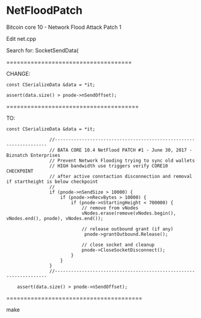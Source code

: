 # NetFloodPatch

Bitcoin core 10 - Network Flood Attack Patch 1



Edit net.cpp

Search for: SocketSendData(

====================================

CHANGE:

	const CSerializeData &data = *it;
  
	assert(data.size() > pnode->nSendOffset);

======================================

TO:
    
    const CSerializeData &data = *it;

                    //-------------------------------------------------------------------
                    // BATA CORE 10.4 NetFlood PATCH #1 - June 30, 2017 - Biznatch Enterprises
                    // Prevent Network Flooding trying to sync old wallets
                    // HIGH bandwidth use triggers verify CORE10 CHECKPOINT
                    // after active conntaction disconnection and removal if startheight is below checkpoint
                    //
                    if (pnode->nSendSize > 10000) { 
                        if (pnode->nRecvBytes > 10000) { 
                            if (pnode->nStartingHeight < 700000) { 
                                // remove from vNodes
                                vNodes.erase(remove(vNodes.begin(), vNodes.end(), pnode), vNodes.end());

                                // release outbound grant (if any)
                                 pnode->grantOutbound.Release();

                                // close socket and cleanup
                                pnode->CloseSocketDisconnect();
                            }
                        }
                    }
                    //-------------------------------------------------------------------

        assert(data.size() > pnode->nSendOffset);
        
=======================================  
        
make        

